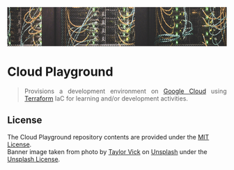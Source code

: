 <div align="center">
    <img src="https://github.com/benweston/cloud-playground/blob/main/img/banner-image.png" alt="Server Racks" width="900" height="90" />
</div>

# Cloud Playground

<div align="justify">

> Provisions a development environment on [Google Cloud](https://cloud.google.com/?hl=en) using [Terraform](https://www.terraform.io/) IaC for learning and/or development activities.   

</div>

## License

<div align="left">

The Cloud Playground repository contents are provided under the [MIT License](https://github.com/benweston/cloud-playground/blob/main/LICENSE).   
Banner image taken from photo by [Taylor Vick](https://unsplash.com/@tvick?utm_content=creditCopyText&utm_medium=referral&utm_source=unsplash) on [Unsplash](https://unsplash.com/photos/cable-network-M5tzZtFCOfs?utm_content=creditCopyText&utm_medium=referral&utm_source=unsplash) under the [Unsplash License](https://unsplash.com/license).   

</div>
